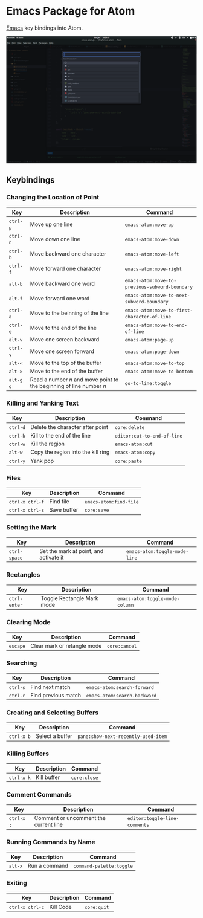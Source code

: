 # Emacs Package for Atom

[Emacs](https://www.gnu.org/software/emacs/) key bindings into Atom.

![A screenshot of emacs-atom package](https://github.com/SeungukShin/emacs-atom/raw/master/screenshot.png)

## Keybindings
### Changing the Location of Point
| Key       | Description                                                          | Command                                        |
|-----------|----------------------------------------------------------------------|------------------------------------------------|
| `ctrl-p`  | Move up one line                                                     | `emacs-atom:move-up`                           |
| `ctrl-n`  | Move down one line                                                   | `emacs-atom:move-down`                         |
| `ctrl-b`  | Move backward one character                                          | `emacs-atom:move-left`                         |
| `ctrl-f`  | Move forward one character                                           | `emacs-atom:move-right`                        |
| `alt-b`   | Move backward one word                                               | `emacs-atom:move-to-previous-subword-boundary` |
| `alt-f`   | Move forward one word                                                | `emacs-atom:move-to-next-subword-boundary`     |
| `ctrl-a`  | Move to the beinning of the line                                     | `emacs-atom:move-to-first-character-of-line`   |
| `ctrl-e`  | Move to the end of the line                                          | `emacs-atom:move-to-end-of-line`               |
| `alt-v`   | Move one screen backward                                             | `emacs-atom:page-up`                           |
| `ctrl-v`  | Move one screen forward                                              | `emacs-atom:page-down`                         |
| `alt-<`   | Move to the top of the buffer                                        | `emacs-atom:move-to-top`                       |
| `alt->`   | Move to the end of the buffer                                        | `emacs-atom:move-to-bottom`                    |
| `alt-g g` | Read a number *n* and move point to the beginning of line number *n* | `go-to-line:toggle`                            |

### Killing and Yanking Text
| Key      | Description                        | Command                     |
|----------|------------------------------------|-----------------------------|
| `ctrl-d` | Delete the character after point   | `core:delete`               |
| `ctrl-k` | Kill to the end of the line        | `editor:cut-to-end-of-line` |
| `ctrl-w` | Kill the region                    | `emacs-atom:cut`            |
| `alt-w`  | Copy the region into the kill ring | `emacs-atom:copy`           |
| `ctrl-y` | Yank pop                           | `core:paste`                |

### Files
| Key             | Description | Command                |
|-----------------|-------------|------------------------|
| `ctrl-x ctrl-f` | Find file   | `emacs-atom:find-file` |
| `ctrl-x ctrl-s` | Save buffer | `core:save`            |

### Setting the Mark
| Key          | Description                            | Command                       |
|--------------|----------------------------------------|-------------------------------|
| `ctrl-space` | Set the mark at point, and activate it | `emacs-atom:toggle-mode-line` |

### Rectangles
| Key          | Description                | Command                         |
|--------------|----------------------------|---------------------------------|
| `ctrl-enter` | Toggle Rectangle Mark mode | `emacs-atom:toggle-mode-column` |

### Clearing Mode
| Key      | Description                 | Command       |
|----------|-----------------------------|---------------|
| `escape` | Clear mark or retangle mode | `core:cancel` |

### Searching
| Key      | Description         | Command                      |
|----------|---------------------|------------------------------|
| `ctrl-s` | Find next match     | `emacs-atom:search-forward`  |
| `ctrl-r` | Find previous match | `emacs-atom:search-backward` |

### Creating and Selecting Buffers
| Key        | Description     | Command                             |
|------------|-----------------|-------------------------------------|
| `ctrl-x b` | Select a buffer | `pane:show-next-recently-used-item` |

### Killing Buffers
| Key        | Description | Command      |
|------------|-------------|--------------|
| `ctrl-x k` | Kill buffer | `core:close` |

### Comment Commands
| Key        | Description                           | Command                       |
|------------|---------------------------------------|-------------------------------|
| `ctrl-x ;` | Comment or uncomment the current line | `editor:toggle-line-comments` |

### Running Commands by Name
| Key     | Description   | Command                  |
|---------|---------------|--------------------------|
| `alt-x` | Run a command | `command-palette:toggle` |

### Exiting
| Key             | Description | Command     |
|-----------------|-------------|-------------|
| `ctrl-x ctrl-c` | Kill Code   | `core:quit` |
